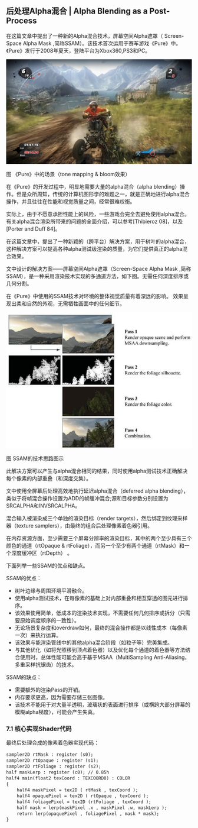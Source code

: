 ﻿## 后处理Alpha混合 | Alpha Blending as a Post-Process

在这篇文章中提出了一种新的Alpha混合技术，屏幕空间Alpha遮罩（ Screen-Space Alpha Mask ,简称SSAM）。该技术首次运用于赛车游戏《Pure》中。《Pure》发行于2008年夏天，登陆平台为Xbox360,PS3和PC。

[
![img](AlphaBlendingasaPost-Process.assets/c4768e8edcdf14450dab6a5ae65e4af7.jpg)](https://github.com/QianMo/Game-Programmer-Study-Notes/blob/master/Content/%E3%80%8AGPUPro1%E3%80%8B%E5%85%A8%E4%B9%A6%E6%8F%90%E7%82%BC%E6%80%BB%E7%BB%93/media/c4768e8edcdf14450dab6a5ae65e4af7.jpg)

图 《Pure》中的场景（tone mapping & bloom效果）

在《Pure》的开发过程中，明显地需要大量的alpha混合（alpha blending）操作。但是众所周知，传统的计算机图形学的难题之一，就是正确地进行alpha混合操作，并且往往在性能和视觉质量之间，经常很难权衡。

实际上，由于不愿意承担性能上的风险，一些游戏会完全去避免使用alpha混合。有关alpha混合渲染所带来的问题的全面介绍，可以参考[Thibieroz 08]，以及[Porter and Duﬀ 84]。

在这篇文章中，提出了一种新颖的（跨平台）解决方案，用于树叶的alpha混合，这种解决方案可以提高各种alpha测试级渲染的质量，为它们提供真正的alpha混合效果。

文中设计的解决方案——屏幕空间Alpha遮罩（Screen-Space Alpha Mask ,简称SSAM），是一种采用渲染技术实现的多通道方法，如下图。无需任何深度排序或几何分割。

在《Pure》中使用的SSAM技术对环境的整体视觉质量有着深远的影响。 效果呈现出柔和自然的外观，无需牺牲画面中的任何细节。

[
![img](AlphaBlendingasaPost-Process.assets/b9a8f6f5dec7856785493ee8b0db28a2.jpg)](https://github.com/QianMo/Game-Programmer-Study-Notes/blob/master/Content/%E3%80%8AGPUPro1%E3%80%8B%E5%85%A8%E4%B9%A6%E6%8F%90%E7%82%BC%E6%80%BB%E7%BB%93/media/b9a8f6f5dec7856785493ee8b0db28a2.jpg)

图 SSAM的技术思路图示

此解决方案可以产生与alpha混合相同的结果，同时使用alpha测试技术正确解决每个像素的内部重叠（和深度交集）。

文中使用全屏幕后处理高效地执行延迟alpha混合（deferred alpha blending），类似于将帧混合操作设置为ADD的帧缓冲混合;源和目标参数分别设置为SRCALPHA和INVSRCALPHA。

混合输入被渲染成三个单独的渲染目标（render targets），然后绑定到纹理采样器（texture samplers），由最终的组合后处理像素着色器引用。

在内存资源方面，至少需要三个屏幕分辨率的渲染目标，其中的两个至少具有三个颜色的通道（rtOpaque & rtFoliage），而另一个至少有两个通道（rtMask）和一个深度缓冲区（rtDepth） 。

下面列举一些SSAM的优点和缺点。

SSAM的优点：

- 树叶边缘与周围环境平滑融合。
- 使用alpha测试技术，在每像素的基础上对内部重叠和相互穿透的图元进行排序。
- 该效果使用简单，低成本的渲染技术实现，不需要任何几何排序或拆分（只需要原始调度顺序的一致性）。
- 无论场景复杂度和overdraw如何，最终的混合操作都是以线性成本（每像素一次）来执行运算。
- 该效果与能渲染管线中的其他alpha混合阶段（如粒子等）完美集成。
- 与其他优化（如将光照移到顶点着色器）以及优化每个通道的着色器等方法结合使用时，总体性能可能会高于基于MSAA（MultiSampling Anti-Aliasing，多重采样抗锯齿）的技术。

SSAM的缺点：

- 需要额外的渲染Pass的开销。
- 内存要求更高，因为需要存储三张图像。
- 该技术不能用于对大量半透明，玻璃状的表面进行排序（或横跨大部分屏幕的模糊alpha梯度），可能会产生失真。

### 

### 7.1 核心实现Shader代码

最终后处理合成的像素着色器实现代码：

```
sampler2D rtMask : register (s0);
sampler2D rtOpaque : register (s1);
sampler2D rtFoliage : register (s2);
half maskLerp : register (c0); // 0.85h
half4 main(float2 texCoord : TEXCOORD0) : COLOR
{
    half4 maskPixel = tex2D ( rtMask , texCoord );
    half4 opaquePixel = tex2D ( rtOpaque , texCoord );
    half4 foliagePixel = tex2D (rtFoliage , texCoord );
    half mask = lerp(maskPixel .x , maskPixel .w, maskLerp );
    return lerp(opaquePixel , foliagePixel , mask * mask);
}
```
